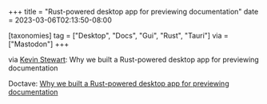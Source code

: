 +++
title = "Rust-powered desktop app for previewing documentation"
date = 2023-03-06T02:13:50-08:00

[taxonomies]
tag = ["Desktop", "Docs", "Gui", "Rust", "Tauri"]
via = ["Mastodon"]
+++

via [Kevin Stewart](https://hachyderm.io/@kstewart/109973996361698705): Why we built a Rust-powered desktop app for previewing documentation

<!-- more -->

Doctave: [Why we built a Rust-powered desktop app for previewing documentation](https://www.doctave.com/blog/2023/02/02/why-we-built-a-rust-powered-desktop-app-for-previewing-documentation.html)
